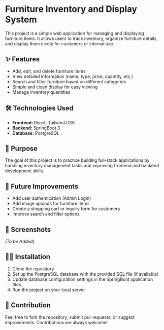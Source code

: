 # Furniture Inventory and Display System

This project is a simple web application for managing and displaying furniture items. It allows users to track inventory, organize furniture details, and display them nicely for customers or internal use.

## ✨ Features
- Add, edit, and delete furniture items
- View detailed information (name, type, price, quantity, etc.)
- Search and filter furniture based on different categories
- Simple and clean display for easy viewing
- Manage inventory quantities

## 🛠 Technologies Used
- **Frontend:** React, Tailwind CSS
- **Backend:** SpringBoot 3
- **Database:** PostgreSQL

## 🎯 Purpose
The goal of this project is to practice building full-stack applications by handling inventory management tasks and improving frontend and backend development skills.

## 🚀 Future Improvements
- Add user authentication (Admin Login)
- Add image uploads for furniture items
- Create a shopping cart or inquiry form for customers
- Improve search and filter options

## 📸 Screenshots
*(To be Added)*

## 🧑‍💻 Installation
1. Clone the repository
2. Set up the PostgreSQL database with the provided SQL file (if available)
3. Update database configuration settings in the SpringBoot application files
4. Run the project on your local server

## 🤝 Contribution
Feel free to fork the repository, submit pull requests, or suggest improvements. Contributions are always welcome!
